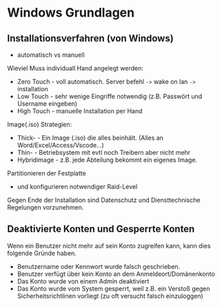 # Windows Grundlagen

## Installationsverfahren (von Windows)
- automatisch vs manuell

Wieviel Muss individuall Hand angelegt werden:
- Zero Touch - voll automatisch. Server befehl `->` wake on lan `->` installation
- Low Touch - sehr wenige Eingriffe notwendig (z.B. Passwört und Username eingeben)
- High Touch -  manuelle Installation per Hand

Image(.iso) Strategien:
- Thick- - Ein Image (.iso) die alles beinhält. (Alles an Word/Excel/Access/Vscode...)
- Thin-  - Betriebsystem mit evtl noch Treibern aber nicht mehr
- Hybridimage - z.B. jede Abteilung bekommt ein eigenes Image.

Partitionieren der Festplatte 
- und konfigurieren notwendiger Raid-Level

Gegen Ende der Installation sind Datenschutz und Diensttechnische Regelungen vorzunehmen.

## Deaktivierte Konten und Gesperrte Konten
Wenn ein Benutzer nicht mehr auf sein Konto zugreifen kann, kann dies folgende Gründe haben.
- Benutzername oder Kennwort wurde falsch geschrieben.
- Benutzer verfügt über kein Konto an dem Anmeldeort/Domänenkonto
- Das Konto wurde von einem Admin deaktiviert
- Das Konto wurde vom System gesperrt, weil z.B. ein Verstoß gegen Sicherheitsrichtlinen vorliegt (zu oft versucht falsch einzuloggen)